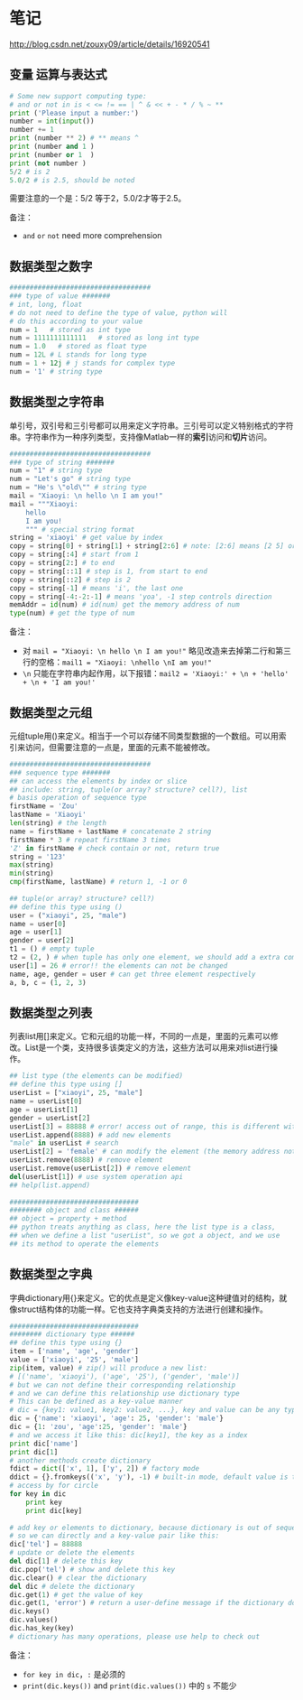 
# 笔记

http://blog.csdn.net/zouxy09/article/details/16920541

## 变量 运算与表达式

```python
# Some new support computing type:  
# and or not in is < <= != == | ^ & << + - * / % ~ **
print ('Please input a number:')
number = int(input())
number += 1  
print (number ** 2) # ** means ^
print (number and 1 )
print (number or 1  )
print (not number )
5/2 # is 2  
5.0/2 # is 2.5, should be noted 
```
需要注意的一个是：5/2 等于2，5.0/2才等于2.5。

备注：
* `and` `or` `not` need more comprehension


## 数据类型之数字
```python
###################################  
### type of value #######  
# int, long, float  
# do not need to define the type of value, python will  
# do this according to your value  
num = 1   # stored as int type  
num = 1111111111111   # stored as long int type  
num = 1.0   # stored as float type  
num = 12L # L stands for long type  
num = 1 + 12j # j stands for complex type  
num = '1' # string type  
```
## 数据类型之字符串
单引号，双引号和三引号都可以用来定义字符串。三引号可以定义特别格式的字符串。字符串作为一种序列类型，支持像Matlab一样的**索引**访问和**切片**访问。
```Python
###################################  
### type of string #######  
num = "1" # string type  
num = "Let's go" # string type  
num = "He's \"old\"" # string type  
mail = "Xiaoyi: \n hello \n I am you!"  
mail = """Xiaoyi: 
    hello 
    I am you! 
    """ # special string format  
string = 'xiaoyi' # get value by index  
copy = string[0] + string[1] + string[2:6] # note: [2:6] means [2 5] or[2 6)  
copy = string[:4] # start from 1  
copy = string[2:] # to end  
copy = string[::1] # step is 1, from start to end  
copy = string[::2] # step is 2  
copy = string[-1] # means 'i', the last one  
copy = string[-4:-2:-1] # means 'yoa', -1 step controls direction  
memAddr = id(num) # id(num) get the memory address of num  
type(num) # get the type of num  
```
备注：
* 对 `mail = "Xiaoyi: \n hello \n I am you!"` 略见改造来去掉第二行和第三行的空格：`mail1 = "Xiaoyi: \nhello \nI am you!"`
* `\n` 只能在字符串内起作用，以下报错：`mail2 = 'Xiaoyi:' + \n + 'hello' + \n + 'I am you!'`

## 数据类型之元组
元组tuple用()来定义。相当于一个可以存储不同类型数据的一个数组。可以用索引来访问，但需要注意的一点是，里面的元素不能被修改。
```python
###################################  
### sequence type #######  
## can access the elements by index or slice  
## include: string, tuple(or array? structure? cell?), list  
# basis operation of sequence type  
firstName = 'Zou'  
lastName = 'Xiaoyi'  
len(string) # the length  
name = firstName + lastName # concatenate 2 string  
firstName * 3 # repeat firstName 3 times  
'Z' in firstName # check contain or not, return true  
string = '123'  
max(string)  
min(string)  
cmp(firstName, lastName) # return 1, -1 or 0  
  
## tuple(or array? structure? cell?)  
## define this type using ()  
user = ("xiaoyi", 25, "male")  
name = user[0]  
age = user[1]  
gender = user[2]  
t1 = () # empty tuple  
t2 = (2, ) # when tuple has only one element, we should add a extra comma  
user[1] = 26 # error!! the elements can not be changed  
name, age, gender = user # can get three element respectively  
a, b, c = (1, 2, 3)  
```


## 数据类型之列表
列表list用[]来定义。它和元组的功能一样，不同的一点是，里面的元素可以修改。List是一个类，支持很多该类定义的方法，这些方法可以用来对list进行操作。
```python
## list type (the elements can be modified)  
## define this type using []  
userList = ["xiaoyi", 25, "male"]  
name = userList[0]  
age = userList[1]  
gender = userList[2]  
userList[3] = 88888 # error! access out of range, this is different with Matlab  
userList.append(8888) # add new elements  
"male" in userList # search  
userList[2] = 'female' # can modify the element (the memory address not change)  
userList.remove(8888) # remove element  
userList.remove(userList[2]) # remove element  
del(userList[1]) # use system operation api  
## help(list.append)  
  
################################  
######## object and class ######  
## object = property + method  
## python treats anything as class, here the list type is a class,  
## when we define a list "userList", so we got a object, and we use  
## its method to operate the elements  
```

## 数据类型之字典

字典dictionary用{}来定义。它的优点是定义像key-value这种键值对的结构，就像struct结构体的功能一样。它也支持字典类支持的方法进行创建和操作。
```python
################################  
######## dictionary type ######  
## define this type using {}  
item = ['name', 'age', 'gender']  
value = ['xiaoyi', '25', 'male']  
zip(item, value) # zip() will produce a new list:   
# [('name', 'xiaoyi'), ('age', '25'), ('gender', 'male')]  
# but we can not define their corresponding relationship  
# and we can define this relationship use dictionary type  
# This can be defined as a key-value manner  
# dic = {key1: value1, key2: value2, ...}, key and value can be any type  
dic = {'name': 'xiaoyi', 'age': 25, 'gender': 'male'}  
dic = {1: 'zou', 'age':25, 'gender': 'male'}  
# and we access it like this: dic[key1], the key as a index  
print dic['name']  
print dic[1]  
# another methods create dictionary  
fdict = dict(['x', 1], ['y', 2]) # factory mode  
ddict = {}.fromkeys(('x', 'y'), -1) # built-in mode, default value is the same which is none  
# access by for circle  
for key in dic  
    print key  
    print dic[key]  
  
# add key or elements to dictionary, because dictionary is out of sequence,  
# so we can directly and a key-value pair like this:  
dic['tel'] = 88888    
# update or delete the elements  
del dic[1] # delete this key  
dic.pop('tel') # show and delete this key  
dic.clear() # clear the dictionary  
del dic # delete the dictionary  
dic.get(1) # get the value of key  
dic.get(1, 'error') # return a user-define message if the dictionary do not contain the key  
dic.keys()  
dic.values()  
dic.has_key(key)  
# dictionary has many operations, please use help to check out  
```
备注：
* `for key in dic`，`:` 是必须的
* `print(dic.keys())` and `print(dic.values())` 中的 `s` 不能少


